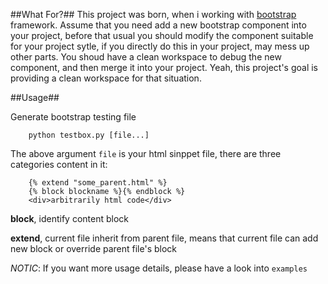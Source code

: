 ##What For?##
This project was born, when i working with [bootstrap](http://getbootstrap.com) framework. Assume that you need add a new bootstrap component into your project, before that usual you should modify the component suitable for your project sytle, if you directly do this in your project, may mess up other parts. You shoud have a clean workspace to debug the new component, and then merge it into your project. Yeah, this project's goal is providing a clean workspace for that situation.

##Usage##

Generate bootstrap testing file

        python testbox.py [file...]

The above argument `file` is your html sinppet file, there are three categories content in it:

        {% extend "some_parent.html" %}
        {% block blockname %}{% endblock %}
        <div>arbitrarily html code</div>

**block**, identify content block

**extend**, current file inherit from parent file, means that current file can add new block or override parent file's block

*NOTIC*: If you want more usage details, please have a look into `examples`
